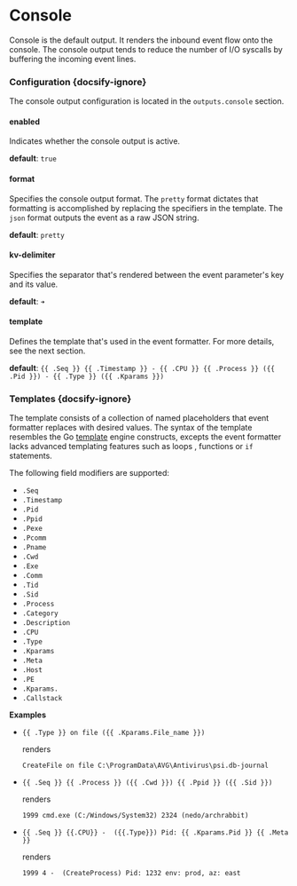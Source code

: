 # Console

Console is the default output. It renders the inbound event flow onto the console. The console output tends to reduce the number of I/O syscalls by buffering the incoming event lines.

### Configuration {docsify-ignore}

The console output configuration is located in the `outputs.console` section.

#### enabled

Indicates whether the console output is active.

**default**: `true`

#### format

Specifies the console output format. The `pretty` format dictates that formatting is accomplished by replacing the specifiers in the template. The `json` format outputs the event as a raw JSON string.

**default**: `pretty`

#### kv-delimiter

Specifies the separator that's rendered between the event parameter's key and its value.

**default**: `➜`

#### template

Defines the template that's used in the event formatter. For more details, see the next section.

**default**: `{{ .Seq }} {{ .Timestamp }} - {{ .CPU }} {{ .Process }} ({{ .Pid }}) - {{ .Type }} ({{ .Kparams }})`

### Templates {docsify-ignore}

The template consists of a collection of named placeholders that event formatter replaces with desired values. The syntax of the template resembles the Go [template](https://golang.org/pkg/text/template/) engine constructs, excepts the event formatter lacks advanced templating features such as loops , functions or `if` statements.

The following field modifiers are supported:

- `.Seq`
- `.Timestamp`
- `.Pid`
- `.Ppid`
- `.Pexe`
- `.Pcomm`
- `.Pname`
- `.Cwd`
- `.Exe`
- `.Comm`
- `.Tid`
- `.Sid`
- `.Process`
- `.Category`
- `.Description`
- `.CPU`
- `.Type`
- `.Kparams`
- `.Meta`
- `.Host`
- `.PE`
- `.Kparams.`
- `.Callstack`

**Examples**

- `{{ .Type }} on file ({{ .Kparams.File_name }})`

  renders

  `CreateFile on file C:\ProgramData\AVG\Antivirus\psi.db-journal`

- `{{ .Seq }} {{ .Process }} ({{ .Cwd }}) {{ .Ppid }} ({{ .Sid }})`

  renders

  `1999 cmd.exe (C:/Windows/System32) 2324 (nedo/archrabbit)`

- `{{ .Seq }} {{.CPU}} -  ({{.Type}}) Pid: {{ .Kparams.Pid }} {{ .Meta }}`

  renders

  `1999 4 -  (CreateProcess) Pid: 1232 env: prod, az: east`
